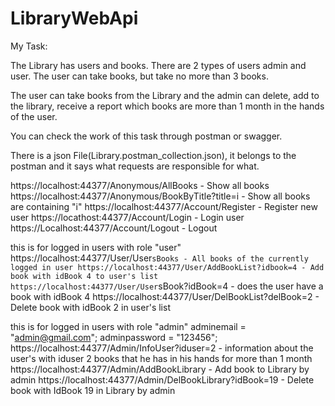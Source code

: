 # LibraryWebApi

My Task:

The Library has users and books. There are 2 types of users admin and user. The user can take books, but take no more than 3 books.

The user can take books from the Library and the admin can delete, add to the library, receive a report which books are more than 1 month in the hands of the user.

You can check the work of this task through postman or swagger.

There is a json File(Library.postman_collection.json), it belongs to the postman and it says what requests are responsible for what.



https://localhost:44377/Anonymous/AllBooks - Show all books
https://localhost:44377/Anonymous/BookByTitle?title=i - Show all books are containing "i"
https://localhost:44377/Account/Register - Register new user
https://locathost:44377/Account/Login - Login user
https://Localhost:44377/Account/Logout - Logout

this is for logged in users with role "user"
https://localhost:44377/User/User`sBooks - All books of the currently logged in user
https://localhost:44377/User/AddBookList?idbook=4 - Add book with idBook 4 to user's list
https://localhost:44377/User/User`sBook?idBook=4 - does the user have a book with idBook 4
https://localhost:44377/User/DelBookList?delBook=2 - Delete book with idBook 2 in user's list

this is for logged in users with role "admin"
adminemail = "admin@gmail.com";
adminpassword = "123456";
https://localhost:44377/Admin/InfoUser?iduser=2 - information about the user's with iduser 2 books that he has in his hands for more than 1 month
https://localhost:44377/Admin/AddBookLibrary - Add book to Library by admin
https://localhost:44377/Admin/DelBookLibrary?idBook=19 - Delete book with IdBook 19 in Library by admin


